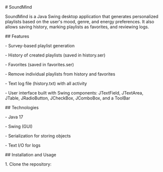 \# SoundMind



SoundMind is a Java Swing desktop application that generates personalized playlists based on the user's mood, genre, and energy preferences. It also allows saving history, marking playlists as favorites, and reviewing logs.



\## Features

\- Survey-based playlist generation  

\- History of created playlists (saved in history.ser)  

\- Favorites (saved in favorites.ser)  

\- Remove individual playlists from history and favorites  

\- Text log file (history.txt) with all activity  

\- User interface built with Swing components: JTextField, JTextArea, JTable, JRadioButton, JCheckBox, JComboBox, and a ToolBar



\## Technologies

\- Java 17  

\- Swing (GUI)  

\- Serialization for storing objects  

\- Text I/O for logs  



\## Installation and Usage

1\. Clone the repository:





